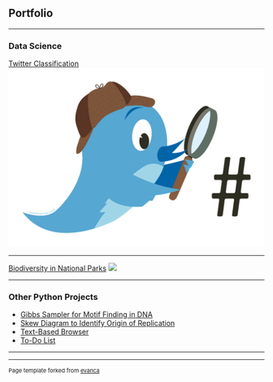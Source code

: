 ## Portfolio

---

### Data Science

[Twitter Classification](https://github.com/JacobK233811/Twitter)
<img src="images/twitter.png?raw=true"/>

---
[Biodiversity in National Parks](https://github.com/JacobK233811/Biodiversity)
<img src="images/landscape.jpg?raw=true"/>

---


### Other Python Projects

- [Gibbs Sampler for Motif Finding in DNA](https://github.com/JacobK233811/GibbsSampler)
- [Skew Diagram to Identify Origin of Replication](https://github.com/JacobK233811/SkewDiagram)
- [Text-Based Browser](https://github.com/JacobK233811/TextBasedBrowser)
- [To-Do List](https://github.com/JacobK233811/ToDoList)


---




---
<p style="font-size:11px">Page template forked from <a href="https://github.com/evanca/quick-portfolio">evanca</a></p>
<!-- Remove above link if you don't want to attibute -->
